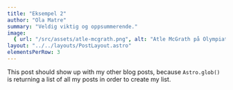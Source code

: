```yaml
---
title: "Eksempel 2"
author: "Ola Matre"
summary: "Veldig viktig og oppsummerende."
image:
  { url: "/src/assets/atle-mcgrath.png", alt: "Atle McGrath på Olympiatoppen" }
layout: "../../layouts/PostLayout.astro"
elementsPerRow: 3
---
```


This post should show up with my other blog posts, because `Astro.glob()` is returning a list of all my posts in order to create my list.

